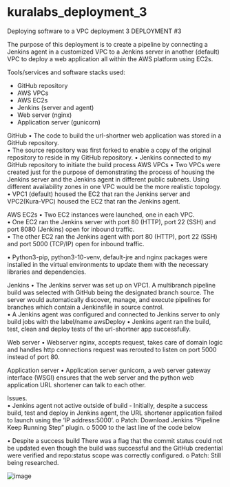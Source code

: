 # kuralabs_deployment_3
Deploying software to a VPC deployment 3 
DEPLOYMENT #3
 



The purpose of this deployment is to create a pipeline by connecting a Jenkins agent in a customized VPC to a Jenkins server in another (default) VPC to deploy a web application all within the AWS platform using EC2s.

Tools/services and software stacks used:
-	GitHub repository
-	AWS VPCs
-	AWS EC2s
-	Jenkins (server and agent)
-	Web server (nginx)
-	Application server (gunicorn)

GitHub
•	The code to build the url-shortner web application was stored in a GitHub repository.  
•	The source repository was first forked to enable a copy of the original repository to reside in my GitHub repository. 
•	Jenkins connected to my GitHub repository to initiate the build process
AWS VPCs
•	Two VPCs were created just for the purpose of demonstrating the process of housing the Jenkins server and the Jenkins agent in different public subnets.  Using different availability zones in one VPC would be the more realistic topology.
•	VPC1 (default) housed the EC2 that ran the Jenkins server and VPC2(Kura-VPC) housed the EC2 that ran the Jenkins agent.


AWS EC2s
•	Two EC2 instances were launched, one in each VPC.  
•	One EC2 ran the Jenkins server with port 80 (HTTP), port 22 (SSH) and port 8080 (Jenkins) open for inbound traffic.  
•	The other EC2 ran the Jenkins agent with port 80 (HTTP), port 22 (SSH) and port 5000 (TCP/IP) open for inbound traffic.

•	Python3-pip, python3-10-venv, default-jre and nginx packages were installed in the virtual environments to update them with the necessary libraries and dependencies.


Jenkins
•	The Jenkins server was set up on VPC1.  A multibranch pipeline build was selected with GitHub being the designated branch source.  The server would automatically discover, manage, and execute pipelines for branches which contain a Jenkinsfile in source control.  
•	A Jenkins agent was configured and connected to Jenkins server to only build jobs with the label/name awsDeploy
•	Jenkins agent ran the build, test, clean and deploy tests of the url-shortner app successfully.  

Web server
•	Webserver nginx, accepts request, takes care of domain logic and handles http connections request was rerouted to listen on port 5000 instead of port 80.

Application server
•	Application server gunicorn, a web server gateway interface (WSGI) ensures that the web server and the python web application URL shortener can talk to each other.

Issues.            
•	Jenkins agent not active outside of build - Initially, despite a success build, test and deploy in Jenkins agent, the URL shortener application failed to launch using the ‘IP address:5000’.
o	Patch:  Download Jenkins “Pipeline Keep Running Step” plugin.
o	5000 to the last line of the code below
 

•	Despite a success build There was a flag that the commit status could not be updated even though the build was successful and the GitHub credential were verified and repo:status scope was correctly configured.
o	Patch:  Still being researched.



![image](https://user-images.githubusercontent.com/105315302/195986524-e8855c5d-9192-4e83-9741-b02e8e523412.png)

